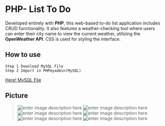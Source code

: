 # PHP- List To Do

Developed entirely with **PHP**, this web-based to-do list application includes CRUD functionality. It also features a weather-checking tool where users can enter their city name to view the current weather, utilizing the **OpenWeather API**. CSS is used for styling the interface.

## How to use

    Step 1 Download MySQL File
    Step 2 Import in PHPmyadmin(MySQL)

   [Here! MySQL File](https://drive.google.com/file/d/1sPCn1iq4Vx1TxhF4Vx-KO0NxMm-TISDX/view?usp=sharing)
 

## Picture

> ![enter image description
> here](https://lh3.googleusercontent.com/pw/AP1GczP_Ryl5eOy2Cm-TO5Ju4NT5nmjTQt9lY01sXgaFMr8DDojqP9wy7lPzBF87EQwsbSo1gfpWcrKPNfv4nF0YcxHZe30S4rkYJp0ttAXGXfFmlidzvDK4cb4NZgWVwVow8dM9ZLCxmwQUqUX9ayE9TZ4=w1920-h912-s-no-gm?authuser=0)
> ![enter image description
> here](https://lh3.googleusercontent.com/pw/AP1GczMrSY4DadxR_6lOoqqrJcQlnYDzqO5GjD9XS-CcOytrkzvYB5av0RctfF2zpkOVANuGxHn47mZHJqiD1UF6EFl-9SrbCChRKo7UAho4YFaWHgg5e1wezaasCOLbUHY-Zk05HNEzDob-6q_60rFJ_Hk=w1920-h912-s-no-gm?authuser=0)
> ![enter image description
> here](https://lh3.googleusercontent.com/pw/AP1GczNkr9ZLSlPWeYbs_9AB4K-Cz2Ql5JeoTw2mAGZSeJQnqn5y22o9kQsBMqF-LXlyU2Q_rDM9v6Q4KBE8xsptNufzgzR30pzRUNzOOtOzk_N0M2NrNFqm5zPjTzKiof4iMO_C32sbDxReSCoPY6EQuMU=w1920-h912-s-no-gm?authuser=0)
> ![enter image description
> here](https://lh3.googleusercontent.com/pw/AP1GczPZdTgGTIzNNVl3rxjf9CU7A86nGz45PoJGkmv-wbG2fyi3BtEh7u73N4e9F-Fy88AH65CmrzJn8_I53ppb2UUuBfJivDeJeuCzWuBx3IWtg5GIxCHymZZ3jXgtM_WipptBqPIQQjC4-refSA95wQA=w1920-h912-s-no-gm?authuser=0)
> ![enter image description
> here](https://lh3.googleusercontent.com/pw/AP1GczMqFj9h7WlF0fr8dUapRWa1V6O4MU71ve9GJ2k6my4GB2H6mnlhIHCvqRdPuw8Gh4Of8uMQJA7nP3aZyOzSJ9B-QRCrsHWhBzSpsw0fgKyGYulWW9FTJ8FXZoG0CCiPkDVJliCHt8v-c27xRcBgR1M=w1920-h912-s-no-gm?authuser=0)
> ![enter image description
> here](https://lh3.googleusercontent.com/pw/AP1GczOPmU_Q6OGgri7EdWA9O_Wn8MOIZQYjYw1xxrii3_lO_Sz8wOy3fuQjFEyQoYz50CTk_V52qN9bfBa5noqZ64EYir4IqKOSrpwwggcs_vYN9Z51-euD75P4hSK_IdlAaPPLSIZoTanbw5zj0PSjYsM=w1920-h912-s-no-gm?authuser=0)
